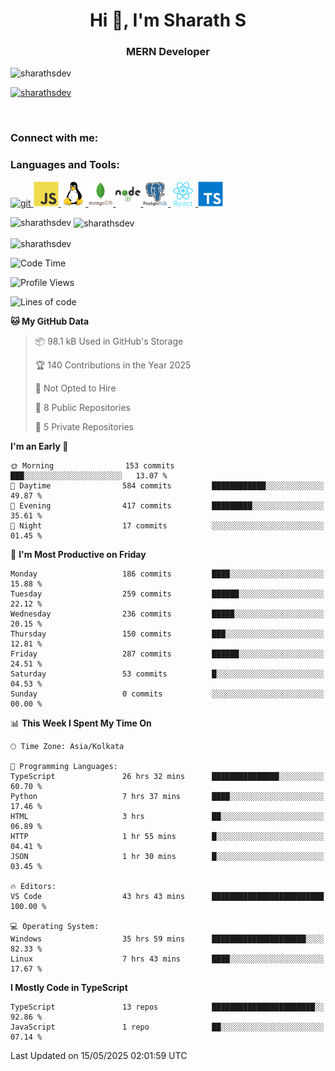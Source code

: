 <h1 align="center">Hi 👋, I'm Sharath S</h1>
<h3 align="center">MERN Developer</h3>

<p align="left"> <img src="https://komarev.com/ghpvc/?username=sharathsdev&label=Profile%20views&color=0e75b6&style=flat" alt="sharathsdev" /> </p>

<p align="left"> <a href="https://github.com/ryo-ma/github-profile-trophy"><img src="https://github-profile-trophy.vercel.app/?username=sharathsdev" alt="sharathsdev" /></a> </p>

<p align="left"> <a href="https://twitter.com/" target="blank"><img src="https://img.shields.io/twitter/follow/?logo=twitter&style=for-the-badge" alt="" /></a> </p>

<h3 align="left">Connect with me:</h3>
<p align="left">
</p>

<h3 align="left">Languages and Tools:</h3>
<p align="left"> <a href="https://git-scm.com/" target="_blank" rel="noreferrer"> <img src="https://www.vectorlogo.zone/logos/git-scm/git-scm-icon.svg" alt="git" width="40" height="40"/> </a> <a href="https://developer.mozilla.org/en-US/docs/Web/JavaScript" target="_blank" rel="noreferrer"> <img src="https://raw.githubusercontent.com/devicons/devicon/master/icons/javascript/javascript-original.svg" alt="javascript" width="40" height="40"/> </a> <a href="https://www.linux.org/" target="_blank" rel="noreferrer"> <img src="https://raw.githubusercontent.com/devicons/devicon/master/icons/linux/linux-original.svg" alt="linux" width="40" height="40"/> </a> <a href="https://www.mongodb.com/" target="_blank" rel="noreferrer"> <img src="https://raw.githubusercontent.com/devicons/devicon/master/icons/mongodb/mongodb-original-wordmark.svg" alt="mongodb" width="40" height="40"/> </a> <a href="https://nodejs.org" target="_blank" rel="noreferrer"> <img src="https://raw.githubusercontent.com/devicons/devicon/master/icons/nodejs/nodejs-original-wordmark.svg" alt="nodejs" width="40" height="40"/> </a> <a href="https://www.postgresql.org" target="_blank" rel="noreferrer"> <img src="https://raw.githubusercontent.com/devicons/devicon/master/icons/postgresql/postgresql-original-wordmark.svg" alt="postgresql" width="40" height="40"/> </a> <a href="https://reactjs.org/" target="_blank" rel="noreferrer"> <img src="https://raw.githubusercontent.com/devicons/devicon/master/icons/react/react-original-wordmark.svg" alt="react" width="40" height="40"/> </a> <a href="https://www.typescriptlang.org/" target="_blank" rel="noreferrer"> <img src="https://raw.githubusercontent.com/devicons/devicon/master/icons/typescript/typescript-original.svg" alt="typescript" width="40" height="40"/> </a> </p>

<p><img align="left" src="https://github-readme-stats.vercel.app/api/top-langs?username=sharathsdev&show_icons=true&locale=en&layout=compact" alt="sharathsdev" /></p>

<p>&nbsp;<img align="center" src="https://github-readme-stats.vercel.app/api?username=sharathsdev&show_icons=true&locale=en" alt="sharathsdev" /></p>

<p><img align="center" src="https://github-readme-streak-stats.herokuapp.com/?user=sharathsdev&" alt="sharathsdev" /></p>
 
 <!--START_SECTION:waka-->
![Code Time](http://img.shields.io/badge/Code%20Time-578%20hrs%2026%20mins-blue)

![Profile Views](http://img.shields.io/badge/Profile%20Views-0-blue)

![Lines of code](https://img.shields.io/badge/From%20Hello%20World%20I%27ve%20Written-3.4%20million%20lines%20of%20code-blue)

**🐱 My GitHub Data** 

> 📦 98.1 kB Used in GitHub's Storage 
 > 
> 🏆 140 Contributions in the Year 2025
 > 
> 🚫 Not Opted to Hire
 > 
> 📜 8 Public Repositories 
 > 
> 🔑 5 Private Repositories 
 > 
**I'm an Early 🐤** 

```text
🌞 Morning                153 commits         ███░░░░░░░░░░░░░░░░░░░░░░   13.07 % 
🌆 Daytime                584 commits         ████████████░░░░░░░░░░░░░   49.87 % 
🌃 Evening                417 commits         █████████░░░░░░░░░░░░░░░░   35.61 % 
🌙 Night                  17 commits          ░░░░░░░░░░░░░░░░░░░░░░░░░   01.45 % 
```
📅 **I'm Most Productive on Friday** 

```text
Monday                   186 commits         ████░░░░░░░░░░░░░░░░░░░░░   15.88 % 
Tuesday                  259 commits         ██████░░░░░░░░░░░░░░░░░░░   22.12 % 
Wednesday                236 commits         █████░░░░░░░░░░░░░░░░░░░░   20.15 % 
Thursday                 150 commits         ███░░░░░░░░░░░░░░░░░░░░░░   12.81 % 
Friday                   287 commits         ██████░░░░░░░░░░░░░░░░░░░   24.51 % 
Saturday                 53 commits          █░░░░░░░░░░░░░░░░░░░░░░░░   04.53 % 
Sunday                   0 commits           ░░░░░░░░░░░░░░░░░░░░░░░░░   00.00 % 
```


📊 **This Week I Spent My Time On** 

```text
🕑︎ Time Zone: Asia/Kolkata

💬 Programming Languages: 
TypeScript               26 hrs 32 mins      ███████████████░░░░░░░░░░   60.70 % 
Python                   7 hrs 37 mins       ████░░░░░░░░░░░░░░░░░░░░░   17.46 % 
HTML                     3 hrs               ██░░░░░░░░░░░░░░░░░░░░░░░   06.89 % 
HTTP                     1 hr 55 mins        █░░░░░░░░░░░░░░░░░░░░░░░░   04.41 % 
JSON                     1 hr 30 mins        █░░░░░░░░░░░░░░░░░░░░░░░░   03.45 % 

🔥 Editors: 
VS Code                  43 hrs 43 mins      █████████████████████████   100.00 % 

💻 Operating System: 
Windows                  35 hrs 59 mins      █████████████████████░░░░   82.33 % 
Linux                    7 hrs 43 mins       ████░░░░░░░░░░░░░░░░░░░░░   17.67 % 
```

**I Mostly Code in TypeScript** 

```text
TypeScript               13 repos            ███████████████████████░░   92.86 % 
JavaScript               1 repo              ██░░░░░░░░░░░░░░░░░░░░░░░   07.14 % 
```




 Last Updated on 15/05/2025 02:01:59 UTC
<!--END_SECTION:waka-->
